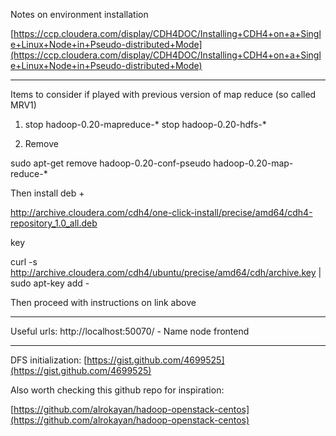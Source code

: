 Notes on environment installation

[https://ccp.cloudera.com/display/CDH4DOC/Installing+CDH4+on+a+Single+Linux+Node+in+Pseudo-distributed+Mode](https://ccp.cloudera.com/display/CDH4DOC/Installing+CDH4+on+a+Single+Linux+Node+in+Pseudo-distributed+Mode)


---------


Items to consider if played with previous version of map reduce (so called MRV1)

1. stop hadoop-0.20-mapreduce-*
stop hadoop-0.20-hdfs-*

2. Remove

sudo apt-get remove hadoop-0.20-conf-pseudo hadoop-0.20-map-reduce-*


Then install deb +

http://archive.cloudera.com/cdh4/one-click-install/precise/amd64/cdh4-repository_1.0_all.deb


key

curl -s http://archive.cloudera.com/cdh4/ubuntu/precise/amd64/cdh/archive.key | sudo apt-key add -

Then proceed with instructions on link above


---------

Useful urls:   http://localhost:50070/  - Name node frontend


-------------------

DFS initialization:
[https://gist.github.com/4699525](https://gist.github.com/4699525)


Also worth checking this github repo for inspiration:

[https://github.com/alrokayan/hadoop-openstack-centos](https://github.com/alrokayan/hadoop-openstack-centos)